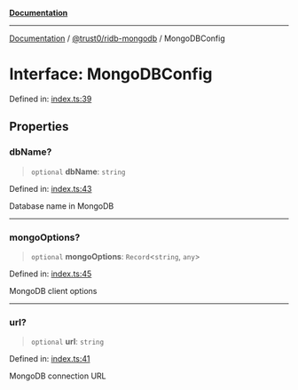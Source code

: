 [**Documentation**](../../../README.md)

***

[Documentation](../../../README.md) / [@trust0/ridb-mongodb](../README.md) / MongoDBConfig

# Interface: MongoDBConfig

Defined in: [index.ts:39](https://github.com/trust0-project/RIDB/blob/a9ae138c86dce36ceea700589b21b11f3e60fc7b/packages/ridb-mongodb/src/index.ts#L39)

## Properties

### dbName?

> `optional` **dbName**: `string`

Defined in: [index.ts:43](https://github.com/trust0-project/RIDB/blob/a9ae138c86dce36ceea700589b21b11f3e60fc7b/packages/ridb-mongodb/src/index.ts#L43)

Database name in MongoDB

***

### mongoOptions?

> `optional` **mongoOptions**: `Record`\<`string`, `any`\>

Defined in: [index.ts:45](https://github.com/trust0-project/RIDB/blob/a9ae138c86dce36ceea700589b21b11f3e60fc7b/packages/ridb-mongodb/src/index.ts#L45)

MongoDB client options

***

### url?

> `optional` **url**: `string`

Defined in: [index.ts:41](https://github.com/trust0-project/RIDB/blob/a9ae138c86dce36ceea700589b21b11f3e60fc7b/packages/ridb-mongodb/src/index.ts#L41)

MongoDB connection URL
